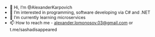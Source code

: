 - 👋 Hi, I’m @AlexanderKarpovich
- 👀 I’m interested in programming, software developing via C# and .NET
- 🌱 I’m currently learning microservices
- 📫 How to reach me - alexander.lomonosov.03@gmail.com or t.me/sashadisappeared

<!---
AlexanderKarpovich/AlexanderKarpovich is a ✨ special ✨ repository because its `README.md` (this file) appears on your GitHub profile.
You can click the Preview link to take a look at your changes.
--->
